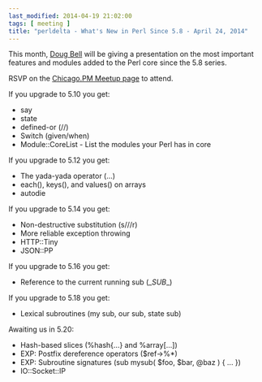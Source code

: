 ```yaml
---
last_modified: 2014-04-19 21:02:00
tags: [ meeting ]
title: "perldelta - What's New in Perl Since 5.8 - April 24, 2014"
---
```


This month, [Doug Bell](http://blogs.perl.org/users/preaction) will be giving a presentation on
the most important features and modules added to the Perl core since the 5.8 series.

RSVP on the [Chicago.PM Meetup page](http://www.meetup.com/ChicagoPM/events/176551582/) to attend.

If you upgrade to 5.10 you get:

* say
* state
* defined-or (//)
* Switch (given/when)
* Module::CoreList - List the modules your Perl has in core

If you upgrade to 5.12 you get:

* The yada-yada operator (...)
* each(), keys(), and values() on arrays
* autodie

If you upgrade to 5.14 you get:

* Non-destructive substitution (s///r)
* More reliable exception throwing
* HTTP::Tiny
* JSON::PP

If you upgrade to 5.16 you get:

* Reference to the current running sub (\__SUB__)

If you upgrade to 5.18 you get:

* Lexical subroutines (my sub, our sub, state sub)

Awaiting us in 5.20:

* Hash-based slices (%hash{...} and %array[...])
* EXP: Postfix dereference operators ($ref->%*)
* EXP: Subroutine signatures (sub mysub( $foo, $bar, @baz ) { ... })
* IO::Socket::IP
